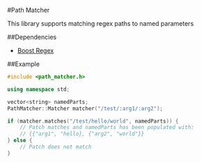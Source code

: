 #Path Matcher

This library supports matching regex paths to named parameters

##Dependencies

* [Boost Regex](https://www.boost.org/doc/libs/1_66_0/libs/regex/doc/html/index.html)

##Example

```c++
#include <path_matcher.h>

using namespace std;

vector<string> namedParts;
PathMatcher::Matcher matcher("/test/:arg1/:arg2");

if (matcher.matches("/test/hello/world", namedParts)) {
    // Patch matches and namedParts has been populated with:
    // {{"arg1", "hello}, {"arg2", "world"}}
} else {
    // Patch does not match
}
```